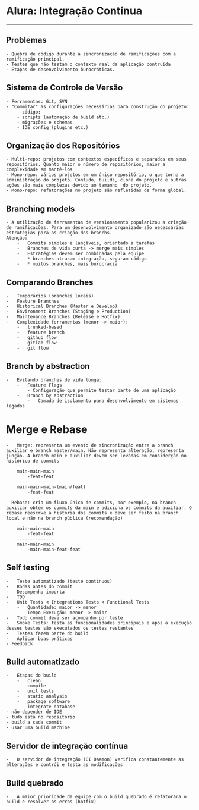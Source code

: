 # Alura: Integração Contínua
---

## Problemas
    - Quebra de código durante a sincronização de ramificações com a ramificação principal.
    - Testes que não testam o contexto real da aplicação contruída
    - Etapas de desenvolvimento burocráticas.

## Sistema de Controle de Versão
    - Ferramentas: Git, SVN
    - "Commitar" as configurações necessárias para construção do projeto:
        - código; 
        - scripts (automação de build etc.)
        - migrações e schemas
        - IDE config (plugins etc.)

## Organização dos Repositórios
    - Multi-repo: projetos com contextos específicos e separados em seus repositórios. Quanto maior o número de repositórios, maior a complexidade em mantê-los 
    - Mono-repo: vários projetos em um único repositório, o que torna a administração do projeto. Contudo, builds, clone do projeto e outras ações são mais complexas devido ao tamanho  do projeto. 
    - Mono-repo: refatorações no projeto são refletidas de forma global. 

## Branching models
    - A utilização de ferramentas de versionamento popularizou a criação de ramificações. Para um desenvolvimento organizado são necessárias estratégias para as criação dos branchs.
    Atenção:
        -   Commits simples e lançáveis, orientado a tarefas
        -   Branches de vida curta -> merge mais simples
        -   Estratégias devem ser combinadas pela equipe
        -   * branches atrasam integração, seguram código
        -   * muitos branches, mais burocracia

## Comparando Branches
    -   Temporários (branches locais)
    -   Feature Branches
    -   Historical Branches (Master e Develop)
    -   Environment Branches (Staging e Production)
    -   Maintenance Branches (Release e Hotfix)
    -   Complexidade ferramentas (menor -> maior):
        -   trunked-based
        -   feature branch
        -   github flow
        -   gitlab flow
        -   git flow


## Branch by abstraction
    -   Evitando branches de vida longa:
        -   Feature Flags
            - Configuração que permite testar parte de uma aplicação
        -   Branch by abstraction
            -   Camada de isolamento para desenvolvimento em sistemas legados


# Merge e Rebase
    -   Merge: representa um evento de sincronização entre a branch auxiliar e branch master/main. Não representa alteração, representa junção. A branch main e auxiliar devem ser levadas em considerção no histórico de commits
```
    main-main-main
        -feat-feat
    --------------
    main-main-main-(main/feat)
        -feat-feat
```
    - Rebase: cria um fluxo único de commits, por exemplo, na branch auxiliar obtem os commits da main e adiciona os commits da auxiliar. O rebase reescrve a história dos commits e deve ser feito na branch local e não na branch pública (recomendação)
```
    main-main-main
        -feat-feat
    --------------
    main-main-main
        -main-main-feat-feat
```

## Self testing
    -   Teste automatizado (teste contínuos)
    -   Rodas antes do commit
    -   Desempenho importa
    -   TDD
    -   Unit Tests < Integrations Tests < Functional Tests
        -   Quantidade: maior -> menor
        -   Tempo Execução: menor -> maior
    -   Todo commit deve ser acompanho por teste
    -   Smoke Tests: testa as funcionalidades principais e após a execução desses testes são executados os testes restantes
    -   Testes fazem parte do build
    -   Aplicar boas práticas
    - Feedback

## Build automatizado
    -   Etapas do build
        -   clean
        -   compile
        -   unit tests
        -   static analysis
        -   package software
        -   integrate database
    - não depender de IDE
    - tudo está no repositório
    - build a cada commit
    - usar uma build machine

## Servidor de integração contínua
    -   O servidor de integração (CI Daemon) verifica constantemente as alterações e contrói e testa as modificações

## Build quebrado
    -   A maior prioridade da equipe com o build quebrado é refatorara o build e resolver os erros (hotfix)

